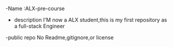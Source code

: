 -Name :ALX-pre-course 
- description I'M now a ALX student,this is my first repository as  
a full-stack Engineer 

-public repo
No Readme,gitignore,or license 
